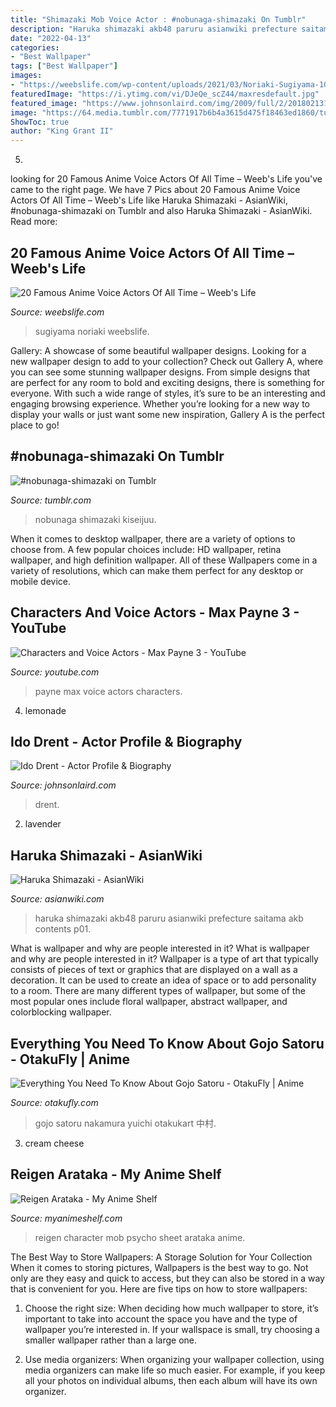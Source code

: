 ```yaml
---
title: "Shimazaki Mob Voice Actor : #nobunaga-shimazaki On Tumblr"
description: "Haruka shimazaki akb48 paruru asianwiki prefecture saitama akb contents p01"
date: "2022-04-13"
categories:
- "Best Wallpaper"
tags: ["Best Wallpaper"]
images:
- "https://weebslife.com/wp-content/uploads/2021/03/Noriaki-Sugiyama-1024x576.jpg"
featuredImage: "https://i.ytimg.com/vi/DJeQe_scZ44/maxresdefault.jpg"
featured_image: "https://www.johnsonlaird.com/img/2009/full/2/20180213154624316_2009.jpg"
image: "https://64.media.tumblr.com/7771917b6b4a3615d475f18463ed1860/tumblr_px0lyofWIt1vhsb8co1_1280.jpg"
ShowToc: true
author: "King Grant II"
---
```



5.

	

		
looking for 20 Famous Anime Voice Actors Of All Time – Weeb&#039;s Life you've came to the right page. We have 7 Pics about 20 Famous Anime Voice Actors Of All Time – Weeb&#039;s Life like Haruka Shimazaki - AsianWiki, #nobunaga-shimazaki on Tumblr and also Haruka Shimazaki - AsianWiki. Read more:
		
    
## 20 Famous Anime Voice Actors Of All Time – Weeb&#039;s Life

<img loading=lazy src="https://weebslife.com/wp-content/uploads/2021/03/Noriaki-Sugiyama-1024x576.jpg" onerror="this.onerror=null;this.src='https://tse2.mm.bing.net/th?id=OIP.BetpEWOXdLTBmgheKiTFtQHaEK&amp;pid=15.1';" alt="20 Famous Anime Voice Actors Of All Time – Weeb&#039;s Life">

_Source: weebslife.com_

>sugiyama noriaki weebslife. 

	

Gallery: A showcase of some beautiful wallpaper designs.
Looking for a new wallpaper design to add to your collection? Check out Gallery A, where you can see some stunning wallpaper designs. From simple designs that are perfect for any room to bold and exciting designs, there is something for everyone. With such a wide range of styles, it’s sure to be an interesting and engaging browsing experience. Whether you’re looking for a new way to display your walls or just want some new inspiration, Gallery A is the perfect place to go!





	
	
    
## #nobunaga-shimazaki On Tumblr

<img loading=lazy src="https://64.media.tumblr.com/7771917b6b4a3615d475f18463ed1860/tumblr_px0lyofWIt1vhsb8co1_1280.jpg" onerror="this.onerror=null;this.src='https://tse2.mm.bing.net/th?id=OIP.lnze68vDjGT_J2ENkp8djAHaHa&amp;pid=15.1';" alt="#nobunaga-shimazaki on Tumblr">

_Source: tumblr.com_

>nobunaga shimazaki kiseijuu. 

	

When it comes to desktop wallpaper, there are a variety of options to choose from. A few popular choices include: HD wallpaper, retina wallpaper, and high definition wallpaper. All of these Wallpapers come in a variety of resolutions, which can make them perfect for any desktop or mobile device. 

    
## Characters And Voice Actors - Max Payne 3 - YouTube

<img loading=lazy src="https://i.ytimg.com/vi/DJeQe_scZ44/maxresdefault.jpg" onerror="this.onerror=null;this.src='https://tse3.mm.bing.net/th?id=OIP.97Fv-icJtzPujiNgDptK_QHaEK&amp;pid=15.1';" alt="Characters and Voice Actors - Max Payne 3 - YouTube">

_Source: youtube.com_

>payne max voice actors characters. 

	

4. lemonade 

    
## Ido Drent - Actor Profile &amp; Biography

<img loading=lazy src="https://www.johnsonlaird.com/img/2009/full/2/20180213154624316_2009.jpg" onerror="this.onerror=null;this.src='https://tse2.mm.bing.net/th?id=OIP._CfrsAFOAeHAytPVMmvg5AHaJT&amp;pid=15.1';" alt="Ido Drent - Actor Profile &amp; Biography">

_Source: johnsonlaird.com_

>drent. 

	

2. lavender 

    
## Haruka Shimazaki - AsianWiki

<img loading=lazy src="https://asianwiki.com/images/2/2f/Haruka_Shimazaki-p01.jpg" onerror="this.onerror=null;this.src='https://tse1.mm.bing.net/th?id=OIP.q9KL657jO3j7ZusT3VFFDQHaLH&amp;pid=15.1';" alt="Haruka Shimazaki - AsianWiki">

_Source: asianwiki.com_

>haruka shimazaki akb48 paruru asianwiki prefecture saitama akb contents p01. 

	

What is wallpaper and why are people interested in it?
What is wallpaper and why are people interested in it?
Wallpaper is a type of art that typically consists of pieces of text or graphics that are displayed on a wall as a decoration. It can be used to create an idea of space or to add personality to a room. There are many different types of wallpaper, but some of the most popular ones include floral wallpaper, abstract wallpaper, and colorblocking wallpaper.

    
## Everything You Need To Know About Gojo Satoru - OtakuFly | Anime

<img loading=lazy src="https://otakukart.com/wp-content/uploads/2021/03/PicsArt_03-03-02.00.11-scaled.jpg" onerror="this.onerror=null;this.src='https://tse1.mm.bing.net/th?id=OIP.3p-TlykD0wLSIKFdCMoG1gHaEq&amp;pid=15.1';" alt="Everything You Need To Know About Gojo Satoru - OtakuFly | Anime">

_Source: otakufly.com_

>gojo satoru nakamura yuichi otakukart 中村. 

	

3. cream cheese 

    
## Reigen Arataka - My Anime Shelf

<img loading=lazy src="https://myanimeshelf.com/upload/dynamic/2016-08/31/tumblr_o4jx0zlA0b1qglka3o1_5402.png" onerror="this.onerror=null;this.src='https://tse3.mm.bing.net/th?id=OIP.Eg0Mi_ZYB2Ea8XuhddP76wHaJa&amp;pid=15.1';" alt="Reigen Arataka - My Anime Shelf">

_Source: myanimeshelf.com_

>reigen character mob psycho sheet arataka anime. 

	

The Best Way to Store Wallpapers: A Storage Solution for Your Collection
When it comes to storing pictures, Wallpapers is the best way to go. Not only are they easy and quick to access, but they can also be stored in a way that is convenient for you. Here are five tips on how to store wallpapers:
1) Choose the right size: When deciding how much wallpaper to store, it’s important to take into account the space you have and the type of wallpaper you’re interested in. If your wallspace is small, try choosing a smaller wallpaper rather than a large one.

2) Use media organizers: When organizing your wallpaper collection, using media organizers can make life so much easier. For example, if you keep all your photos on individual albums, then each album will have its own organizer.

